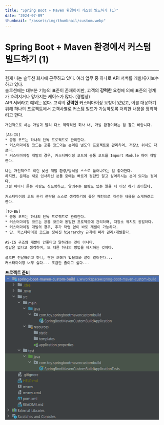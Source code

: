 ```yaml
---
title: "Spring Boot + Maven 환경에서 커스텀 빌드하기 (1)"
date: "2024-07-09"
thumbnail: "/assets/img/thumbnail/custom.webp"
---
```


# Spring Boot + Maven 환경에서 커스텀 빌드하기 (1)
---


현재 나는 솔루션 회사에 근무하고 있다. 여러 업무 중 하나로 API 서버를 개발/유지보수하고 있다.<br>
솔루션에는 대부분 기능의 표준이 존재하지만, 고객의 <b>강력한</b> 요청에 의해 표준의 경계가 흐려지거나 망가지는 케이스가 많다. (경험상)<br>
API 서버라고 예외는 없다. 고객의 <b>강력한</b> 커스터마이징 요청이 있었고, 이를 대응하기 위해 하나의 프로젝트에서 고객사별로 커스텀 빌드가 가능하도록 처리한 내용을 정리하려고 한다.

```
개인적으로 하는 개발과 달리 다소 제약적인 회사 내, 개발 환경이라는 점 참고 바랍니다.

[AS-IS]
* 공통 코드는 하나의 단독 프로젝트로 관리한다.
* 커스터마이징 코드는 공통 코드와는 분리된 별도의 프로젝트로 관리하며, 저장소 위치도 다르다.
* 커스터마이징 개발의 경우, 커스터마이징 코드에 공통 코드를 Import Module 하여 개발한다.

나는 개인적으로 이런 낯선 개발 환경/방식을 스스로 풀어나가는 걸 좋아한다.
하지만, 문제는 새로 입사하신 분들 중에는 빠르게 정답만 알고 싶어하시는 분이 있다는 점이다.
그럴 때마다 듣는 사람도 심드렁하고, 알려주는 보람도 없는 일을 더 이상 하기 싫어졌다.

커스터마이징 코드 관리 전략을 스스로 생각하기에 좋은 패턴으로 개선한 내용을 소개하려고 한다.

[TO-BE]
* 공통 코드는 하나의 단독 프로젝트로 관리한다.
* 커스터마이징 코드는 공통 코드와 동일한 프로젝트에 관리하며, 저장소 위치도 동일하다.
* 커스터마이징 개발의 경우, 추가 작업 없이 바로 개발이 가능하다.
* 단, 커스터마이징 코드는 정해진 hierarchy 규칙에 따라 관리/개발한다.

AS-IS 구조의 개발이 안좋다고 말하려는 것이 아니다.
정답은 없다고 생각하며, 또 다른 하나의 방법을 제시하는 것이다.

글로만 전달하려고 하니, 괜한 오해가 있을까봐 말이 길어진다...
커스터마이징 너무 싫다... 조금만 줄이고 싶다...
```

<b>프로젝트 준비</b><br>
![일반적인 Spring Boot + Maven 프로젝트](./project-setting.png)